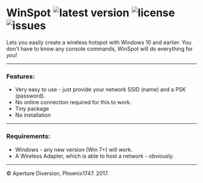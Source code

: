 # WinSpot ![latest version](https://img.shields.io/github/release/aperture-diversion/windows-hotspot.svg) ![license](https://img.shields.io/github/license/aperture-diversion/windows-hotspot.svg) ![issues](https://img.shields.io/github/issues/aperture-diversion/windows-hotspot.svg)


Lets you easily create a wireless hotspot with Windows 10 and earlier.
You don't have to know any console commands, WinSpot will do everything for you!

---

### Features:

* Very easy to use - just provide your network SSID (name) and a PSK (password).
* No online connection required for this to work.
* Tiny package
* No installation

---

### Requirements:

* Windows - any new version (Win 7+) will work.
* A Wireless Adapter, which is able to host a network - obviously.

---

© Aperture Diversion, Phoenix1747. 2017.